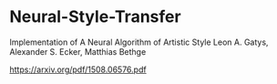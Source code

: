 # Neural-Style-Transfer
Implementation of A Neural Algorithm of Artistic Style
Leon A. Gatys, Alexander S. Ecker, Matthias Bethge

https://arxiv.org/pdf/1508.06576.pdf 

